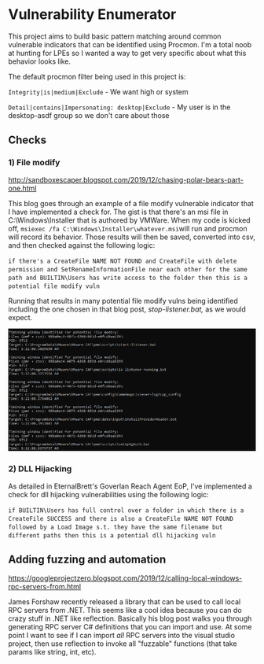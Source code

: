 ﻿

# Vulnerability Enumerator
This project aims to build basic pattern matching around common vulnerable indicators that can be identified using Procmon. I'm a total noob at hunting for LPEs so I wanted a way to get very specific about what this behavior looks like.

The default procmon filter being used in this project is:

`Integrity|is|medium|Exclude` - We want high or system

`Detail|contains|Impersonating: desktop|Exclude` - My user is in the desktop-asdf group so we don't care about those

## Checks

### 1) File modify
http://sandboxescaper.blogspot.com/2019/12/chasing-polar-bears-part-one.html

This blog goes through an example of a file modify vulnerable indicator that I have implemented a check for. The gist is that there's an msi file in C:\Windows\Installer that is authored by VMWare. 
When my code is kicked off, `msiexec /fa C:\Windows\Installer\whatever.msi`will run and procmon will record its behavior. Those results will then be saved, converted into csv, and then checked against the following logic:

`if there's a CreateFile NAME NOT FOUND and CreateFile with delete permission and SetRenameInformationFile near each other for the same path and BUILTIN\Users has write access to the folder then this is a potential file modify vuln`

Running that results in many potential file modify vulns being identified including the one chosen in that blog post, *stop-listener.bat,* as we would expect.

![alt text](fileModify.PNG "Title")


### 2) DLL Hijacking
As detailed in EternalBrett's Goverlan Reach Agent EoP, I've implemented a check for dll hijacking vulnerabilities using the following logic:

`if BUILTIN\Users has full control over a folder in which there is a CreateFile SUCCESS and there is also a CreateFile NAME NOT FOUND followed by a Load Image s.t. they have the same filename but different paths then this is a potential dll hijacking vuln`

## Adding fuzzing and automation
https://googleprojectzero.blogspot.com/2019/12/calling-local-windows-rpc-servers-from.html

James Forshaw recently released a library that can be used to call local RPC servers from .NET. This seems like a cool idea because you can do crazy stuff in .NET like reflection. Basically his blog post walks you through generating RPC server C# definitions that you can import and use. At some point I want to see if I can import _all_ RPC servers into the visual studio project, then use reflection to invoke all "fuzzable" functions (that take params like string, int, etc).
